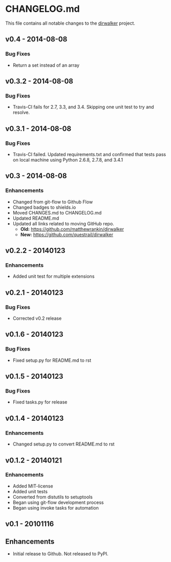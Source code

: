# CHANGELOG.md
This file contains all notable changes to the [dirwalker][] project.

## v0.4 - 2014-08-08

### Bug Fixes
- Return a set instead of an array

## v0.3.2 - 2014-08-08

### Bug Fixes
- Travis-CI fails for 2.7, 3.3, and 3.4. Skipping one unit test to try
  and resolve.

## v0.3.1 - 2014-08-08

### Bug Fixes
- Travis-CI failed. Updated requirements.txt and confirmed that tests
  pass on local machine using Python 2.6.8, 2.7.8, and 3.4.1

## v0.3 - 2014-08-08

### Enhancements
- Changed from git-flow to Github Flow
- Changed badges to shields.io
- Moved CHANGES.md to CHANGELOG.md
- Updated README.md
- Updated all links related to moving GitHub repo.
  - **Old:** https://github.com/matthewrankin/dirwalker
  - **New:** https://github.com/questrail/dirwalker


## v0.2.2 - 20140123

### Enhancements
- Added unit test for multiple extensions

## v0.2.1 - 20140123

### Bug Fixes
- Corrected v0.2 release


## v0.1.6 - 20140123

### Bug Fixes
- Fixed setup.py for README.md to rst


## v0.1.5 - 20140123

### Bug Fixes
- Fixed tasks.py for release


## v0.1.4 - 20140123

### Enhancements
- Changed setup.py to convert README.md to rst


## v0.1.2 - 20140121

### Enhancements
- Added MIT-license
- Added unit tests
- Converted from distutils to setuptools
- Began using git-flow development process
- Began using invoke tasks for automation


## v0.1 - 20101116

## Enhancements
- Initial release to Github. Not released to PyPI.

[dirwalker]: https://github.com/questrail/dirwalker

